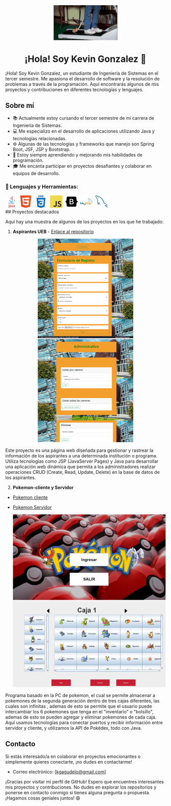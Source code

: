 <div id="header" align="center">
    <img src="duck1.gif" width="200" />
    <h1 align="center">¡Hola! Soy Kevin Gonzalez 🚀</h1>
</div>


¡Hola! Soy Kevin Gonzalez, un estudiante de Ingeniería de Sistemas en el tercer semestre. Me apasiona el desarrollo de software y la resolución de problemas a través de la programación. Aquí encontrarás algunos de mis proyectos y contribuciones en diferentes tecnologías y lenguajes.

## Sobre mí

- 📚 Actualmente estoy cursando el tercer semestre de mi carrera de Ingeniería de Sistemas.
- 💻 Me especializo en el desarrollo de aplicaciones utilizando Java y tecnologías relacionadas.
- ⚙️ Algunas de las tecnologías y frameworks que manejo son Spring Boot, JSF, JSP y Bootstrap.
- 🌱 Estoy siempre aprendiendo y mejorando mis habilidades de programación.
- 🎓 Me encanta participar en proyectos desafiantes y colaborar en equipos de desarrollo.

<div align="left">
    <h3>🔨 Lenguajes y Herramientas:</h3>
    <div>
              <img src="https://github.com/devicons/devicon/blob/master/icons/java/java-original-wordmark.svg" title="Git" **alt="Git" width="40" height="40"/>
        <img src="https://github.com/devicons/devicon/blob/master/icons/html5/html5-original.svg" title="HTML5" alt="HTML" width="40" height="40"/>&nbsp;
        <img src="https://github.com/devicons/devicon/blob/master/icons/css3/css3-plain-wordmark.svg"  title="CSS3" alt="CSS" width="40" height="40"/>&nbsp;
        <img src="https://github.com/devicons/devicon/blob/master/icons/javascript/javascript-original.svg" title="JavaScript" alt="JavaScript" width="40" height="40"/>&nbsp;
        <img src="https://github.com/devicons/devicon/blob/master/icons/bootstrap/bootstrap-plain.svg" title="Bootstrap" alt="Bootstrap" width="40" height="40"/>&nbsp;
        <img src="https://github.com/devicons/devicon/blob/master/icons/mysql/mysql-original-wordmark.svg" title="MySQL"  alt="MySQL" width="40" height="40"/>&nbsp;
        <img src="https://github.com/devicons/devicon/blob/master/icons/mysql/mysql-plain.svg" title="Git" **alt="Git" width="40" height="40"/>
      </div>
</div>
## Proyectos destacados


Aquí hay una muestra de algunos de los proyectos en los que he trabajado:

1. **Aspirantes UEB** - [Enlace al repositorio](https://github.com/revkelo/Aspirantes-UEB-Proyecto)


<p align="center">
    <img src="Aspirante.PNG" width="300" />
    <img src="Admin-asp.PNG" width="300" />
</p>
  


    

Este proyecto es una página web diseñada para gestionar y rastrear la información de los aspirantes a una determinada institución o programa. Utiliza tecnologías como JSP (JavaServer Pages) y Java para desarrollar una aplicación web dinámica que permita a los administradores realizar operaciones CRUD (Create, Read, Update, Delete) en la base de datos de los aspirantes.

2. **Pokemon-cliente y Servidor** 
  - [Pokemon cliente](https://github.com/YAMlNORYUU/Pokemon_Cliente)
  - [Pokemon Servidor](https://github.com/YAMlNORYUU/Pokemon-Servidor)


    <img src="https://github.com/YAMlNORYUU/Pokemon_Cliente/blob/main/IMAGENES/menu.jfif?raw=true" width="600" />
    
    
    <img src="https://github.com/YAMlNORYUU/Pokemon_Cliente/blob/main/IMAGENES/PC.jfif?raw=true" width="600" />




Programa basado en la PC de pokemon, el cual se permite almacenar a pokemones de la segunda generación dentro de tres cajas diferentes, las cuales son infinitas , ademas de esto se permite que el usuario puede intercambiar los 6 pokemones que tenga en el "inventario" o "bolsillo", ademas de esto se pueden agregar y eliminar pokemones de cada caja.
Aquí usamos tecnologías para conectar puertos y recibir información entre servidor y cliente, y utilizamos la API de Pokédex, todo con Java.

## Contacto

Si estás interesado/a en colaborar en proyectos emocionantes o simplemente quieres conectarte, ¡no dudes en contactarme!

- Correo electrónico: [kgagudelo@gmail.com]

¡Gracias por visitar mi perfil de GitHub! Espero que encuentres interesantes mis proyectos y contribuciones. No dudes en explorar los repositorios y ponerse en contacto conmigo si tienes alguna pregunta o propuesta. ¡Hagamos cosas geniales juntos! 😄


<!--
**revkelo/revkelo** is a ✨ _special_ ✨ repository because its `README.md` (this file) appears on your GitHub profile.

Here are some ideas to get you started:

- 🔭 I’m currently working on ...
- 🌱 I’m currently learning ...
- 👯 I’m looking to collaborate on ...
- 🤔 I’m looking for help with ...
- 💬 Ask me about ...
- 📫 How to reach me: ...
- 😄 Pronouns: ...
- ⚡ Fun fact: ...
-->
